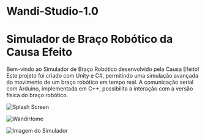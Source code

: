 # Wandi-Studio-1.0

# Simulador de Braço Robótico da Causa Efeito

Bem-vindo ao Simulador de Braço Robótico desenvolvido pela Causa Efeito! Este projeto foi criado com Unity e C#, permitindo uma simulação avançada do movimento de um braço robótico em tempo real. A comunicação serial com Arduino, implementada em C++, possibilita a interação com a versão física do braço robótico.

![Splash Screen](https://github.com/elisioMassaqui/Wandi-Studio-1.0/blob/main/Assets/Mídia/Anotação%202024-03-12%20184610.png)

![WandiHome](https://github.com/elisioMassaqui/Wandi-Studio-1.0/blob/main/Assets/Mídia/Anotação%202024-03-12%20184934.png)

![Imagem do Simulador](https://github.com/elisioMassaqui/Wandi-Studio-1.0/blob/main/Assets/midia/Anota%C3%A7%C3%A3o%202024-01-21%20174251.png)
